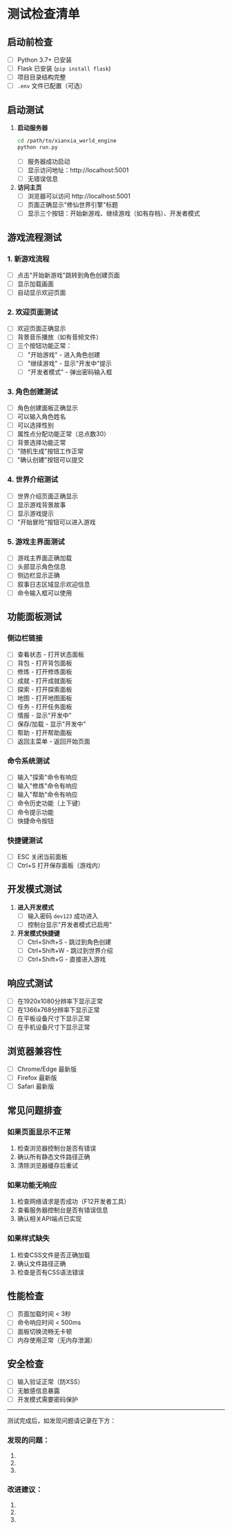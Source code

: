 # 测试检查清单

## 启动前检查

- [ ] Python 3.7+ 已安装
- [ ] Flask 已安装 (`pip install flask`)
- [ ] 项目目录结构完整
- [ ] `.env` 文件已配置（可选）

## 启动测试

1. **启动服务器**
   ```bash
   cd /path/to/xianxia_world_engine
   python run.py
   ```
   - [ ] 服务器成功启动
   - [ ] 显示访问地址：http://localhost:5001
   - [ ] 无错误信息

2. **访问主页**
   - [ ] 浏览器可以访问 http://localhost:5001
   - [ ] 页面正确显示"修仙世界引擎"标题
   - [ ] 显示三个按钮：开始新游戏、继续游戏（如有存档）、开发者模式

## 游戏流程测试

### 1. 新游戏流程
- [ ] 点击"开始新游戏"跳转到角色创建页面
- [ ] 显示加载画面
- [ ] 自动显示欢迎页面

### 2. 欢迎页面测试
- [ ] 欢迎页面正确显示
- [ ] 背景音乐播放（如有音频文件）
- [ ] 三个按钮功能正常：
  - [ ] "开始游戏" - 进入角色创建
  - [ ] "继续游戏" - 显示"开发中"提示
  - [ ] "开发者模式" - 弹出密码输入框

### 3. 角色创建测试
- [ ] 角色创建面板正确显示
- [ ] 可以输入角色姓名
- [ ] 可以选择性别
- [ ] 属性点分配功能正常（总点数30）
- [ ] 背景选择功能正常
- [ ] "随机生成"按钮工作正常
- [ ] "确认创建"按钮可以提交

### 4. 世界介绍测试
- [ ] 世界介绍页面正确显示
- [ ] 显示游戏背景故事
- [ ] 显示游戏提示
- [ ] "开始冒险"按钮可以进入游戏

### 5. 游戏主界面测试
- [ ] 游戏主界面正确加载
- [ ] 头部显示角色信息
- [ ] 侧边栏显示正确
- [ ] 叙事日志区域显示欢迎信息
- [ ] 命令输入框可以使用

## 功能面板测试

### 侧边栏链接
- [ ] 查看状态 - 打开状态面板
- [ ] 背包 - 打开背包面板
- [ ] 修炼 - 打开修炼面板
- [ ] 成就 - 打开成就面板
- [ ] 探索 - 打开探索面板
- [ ] 地图 - 打开地图面板
- [ ] 任务 - 打开任务面板
- [ ] 情报 - 显示"开发中"
- [ ] 保存/加载 - 显示"开发中"
- [ ] 帮助 - 打开帮助面板
- [ ] 返回主菜单 - 返回开始页面

### 命令系统测试
- [ ] 输入"探索"命令有响应
- [ ] 输入"修炼"命令有响应
- [ ] 输入"帮助"命令有响应
- [ ] 命令历史功能（上下键）
- [ ] 命令提示功能
- [ ] 快捷命令按钮

### 快捷键测试
- [ ] ESC 关闭当前面板
- [ ] Ctrl+S 打开保存面板（游戏内）

## 开发模式测试

1. **进入开发模式**
   - [ ] 输入密码 `dev123` 成功进入
   - [ ] 控制台显示"开发者模式已启用"

2. **开发模式快捷键**
   - [ ] Ctrl+Shift+S - 跳过到角色创建
   - [ ] Ctrl+Shift+W - 跳过到世界介绍
   - [ ] Ctrl+Shift+G - 直接进入游戏

## 响应式测试

- [ ] 在1920x1080分辨率下显示正常
- [ ] 在1366x768分辨率下显示正常
- [ ] 在平板设备尺寸下显示正常
- [ ] 在手机设备尺寸下显示正常

## 浏览器兼容性

- [ ] Chrome/Edge 最新版
- [ ] Firefox 最新版
- [ ] Safari 最新版

## 常见问题排查

### 如果页面显示不正常
1. 检查浏览器控制台是否有错误
2. 确认所有静态文件路径正确
3. 清除浏览器缓存后重试

### 如果功能无响应
1. 检查网络请求是否成功（F12开发者工具）
2. 查看服务器控制台是否有错误信息
3. 确认相关API端点已实现

### 如果样式缺失
1. 检查CSS文件是否正确加载
2. 确认文件路径正确
3. 检查是否有CSS语法错误

## 性能检查

- [ ] 页面加载时间 < 3秒
- [ ] 命令响应时间 < 500ms
- [ ] 面板切换流畅无卡顿
- [ ] 内存使用正常（无内存泄漏）

## 安全检查

- [ ] 输入验证正常（防XSS）
- [ ] 无敏感信息暴露
- [ ] 开发模式需要密码保护

---

测试完成后，如发现问题请记录在下方：

### 发现的问题：
1. 
2. 
3. 

### 改进建议：
1. 
2. 
3. 
